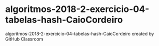 # algoritmos-2018-2-exercicio-04-tabelas-hash-CaioCordeiro
algoritmos-2018-2-exercicio-04-tabelas-hash-CaioCordeiro created by GitHub Classroom
